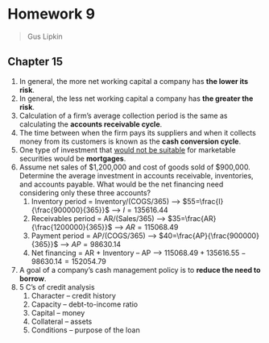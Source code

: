 # Homework 9

> Gus Lipkin

## Chapter 15

1. In general, the more net working capital a company has **the lower its risk**.
2. In general, the less net working capital a company has **the greater the risk**.
3. Calculation of a firm’s average collection period is the same as calculating the **accounts receivable cycle**.
4. The time between when the firm pays its suppliers and when it collects money from its 
   customers is known as the **cash conversion cycle**.
5. One type of investment that <u>would not be suitable</u> for marketable securities would be **mortgages**.
6. Assume net sales of \$1,200,000 and cost of goods sold of \$900,000. Determine the average 
   investment in accounts receivable, inventories, and accounts payable. What would be the 
   net financing need considering only these three accounts?
   1. Inventory period = Inventory/(COGS/365)  –> $55=\frac{I}{\frac{900000}{365}}$ –> $I = 135616.44$
   2. Receivables period = AR/(Sales/365) –> $35=\frac{AR}{\frac{1200000}{365}}$ –> $AR =115068.49$
   3. Payment period = AP/(COGS/365) –> $40=\frac{AP}{\frac{900000}{365}}$ –> $AP=98630.14$
   4. Net financing = AR + Inventory – AP –> $115068.49 + 135616.55-98630.14=152054.79$
7. A goal of a company’s cash management policy is to **reduce the need to borrow**.
8. 5 C’s of credit analysis
   1. Character – credit history
   2. Capacity – debt-to-income ratio
   3. Capital – money
   4. Collateral – assets
   5. Conditions – purpose of the loan